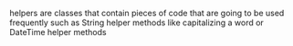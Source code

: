 helpers are classes that contain pieces of code that are going to be used frequently
such as String helper methods like capitalizing a word or DateTime helper methods 